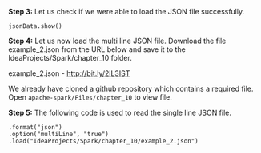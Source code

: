 

**Step 3:** Let us check if we were able to load the JSON file successfully.

```jsonData.show()```

**Step 4:** Let us now load the multi line JSON file. Download the file example_2.json from the URL below and save it to the IdeaProjects/Spark/chapter_10 folder.

example_2.json - http://bit.ly/2lL3IST

We already have cloned a github repository which contains a required file. Open `apache-spark/Files/chapter_10` to view file.


**Step 5:** The following code is used to read the single line JSON file.

```val multiJson = spark.read
.format("json")
.option("multiLine", "true")
.load("IdeaProjects/Spark/chapter_10/example_2.json")
```

